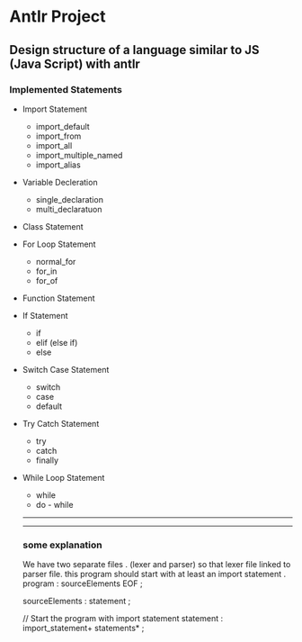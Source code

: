 # Antlr Project
**Design structure of a language similar to JS (Java Script) with antlr**
---
### Implemented Statements 
+ Import Statement
  - import_default
  - import_from
  - import_all
  - import_multiple_named
  - import_alias
+ Variable Decleration 
  - single_declaration
  - multi_declaratuon
+ Class Statement
+ For Loop Statement
  - normal_for
  - for_in
  - for_of
+ Function Statement
+ If Statement
  - if
  - elif (else if)
  - else
+ Switch Case Statement
  - switch
  - case
  - default
+ Try Catch Statement
  - try
  - catch
  - finally
+ While Loop Statement
  - while
  - do - while
  ---
  ---
  ### some explanation
  We have two separate files . (lexer and parser) so that lexer file linked to parser file.
  this program should start with at least an import statement .
    program
      : sourceElements EOF
      ;

    sourceElements
    : statement
    ;

    // Start the program with import statement
    statement
    :
     import_statement+ statements*
    ;
   

